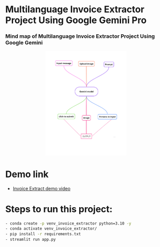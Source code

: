 # Multilanguage Invoice Extractor Project Using Google Gemini Pro



### Mind map of Multilanguage Invoice Extractor Project Using Google Gemini
<p align="center">
  <img src="https://github.com/AIWalaBro/GenAI_Projects/blob/main/Multilanguage_Invoice_Extractor_using_GoogleGeminiPro/mind_map1_page-0001.jpg" width=50% height=30%>
</p>

<!-- 
# mind map
<img src="https://github.com/AIWalaBro/GenAI_Projects/blob/ad99e1f7cc36530a8c5cdfeac7cda36699544126/Multilanguage_Invoice_Extractor_using_GoogleGeminiPro/mind_map1_page-0001.jpg" align="center" width=50% height=50% > -->


# Demo link
- [Invoice Extract demo video](https://www.loom.com/share/433e1e2ab3094bcda125eb62021405dd?sid=3f594751-a75d-4950-b727-5806282d347d)


# Steps to run this project:
```bash
- conda create -p venv_invoice_extractor python=3.10 -y
- conda activate venv_invoice_extractor/
- pip install -r requirements.txt
- streamlit run app.py
```